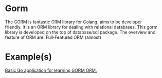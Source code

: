 # Gorm

The GORM is fantastic ORM library for Golang, aims to be developer friendly. It is an ORM library for dealing with relational databases. This gorm library is developed on the top of database/sql package. The overview and feature of ORM are: Full-Featured ORM (almost)

# Example(s)

[Basic Go application for learning GORM ORM.](https://github.com/Uemerson/go-learning-gorm)